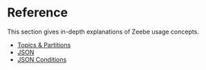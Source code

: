 # Reference

This section gives in-depth explanations of Zeebe usage concepts.

* [Topics & Partitions](reference/topics-partitions.html)
* [JSON](reference/json.html)
* [JSON Conditions](reference/json-conditions.html)
